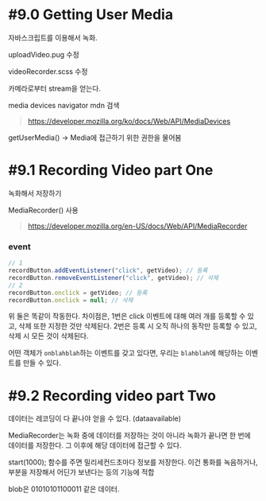 # #9.0 Getting User Media

자바스크립트를 이용해서 녹화.

uploadVideo.pug 수정

videoRecorder.scss 수정

카메라로부터 stream을 얻는다. 

media devices navigator mdn 검색

> https://developer.mozilla.org/ko/docs/Web/API/MediaDevices

getUserMedia() -> Media에 접근하기 위한 권한을 물어봄

# #9.1 Recording Video part One

녹화해서 저장하기

MediaRecorder() 사용

> https://developer.mozilla.org/en-US/docs/Web/API/MediaRecorder

### event

```js
// 1
recordButton.addEventListener("click", getVideo); // 등록
recordButton.removeEventListener("click", getVideo); // 삭제
// 2
recordButton.onclick = getVideo; // 등록
recordButton.onclick = null; // 삭제
```
위 둘은 똑같이 작동한다. 차이점은, 1번은 click 이벤트에 대해 여러 개를 등록할 수 있고, 삭제 또한 지정한 것만 삭제된다. 2번은 등록 시 오직 하나의 동작만 등록할 수 있고, 삭제 시 모든 것이 삭제된다. 

어떤 객체가 `onblahblah`하는 이벤트를 갖고 있다면, 우리는 `blahblah`에 해당하는 이벤트를 만들 수 있다.

# #9.2 Recording video part Two

데이터는 레코딩이 다 끝나야 얻을 수 있다. (dataavailable)

MediaRecorder는 녹화 중에 데이터를 저장하는 것이 아니라 녹화가 끝나면 한 번에 데이터를 저장한다. 그 이후에 해당 데이터에 접근할 수 있다.

start(1000); 함수를 주면 밀리세컨드초마다 정보를 저장한다. 이건 통화를 녹음하거나, 부분을 저장해서 어딘가 보낸다는 등의 기능에 적합

blob은 01010101100011 같은 데이터.